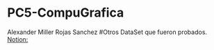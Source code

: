 # PC5-CompuGrafica
Alexander Miller Rojas Sanchez 
#Otros DataSet que fueron probados.
[Notion: ](https://brassy-carrot-800.notion.site/PC5-Hard-Cascade-dd1743eab4294b5e8b31b1df861b3a5f?pvs=4)
